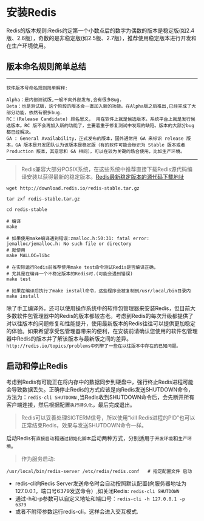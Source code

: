 # 安装Redis

Redis的版本规则:Redis约定第一个小数点后的数字为偶数的版本是稳定版(如2.4版、2.6版），奇数的是非稳定版(如2.5版、2.7版），推荐使用稳定版本进行开发和在生产环境使用。

## 版本命名规则简单总结

---
    软件版本号命名规则简单解释:
    
    Alpha：是内部测试版,一般不向外部发布,会有很多Bug.
    Beta：也是测试版，这个阶段的版本会一直加入新的功能。在Alpha版之后推出,已经完成了大部分功能，依然有很多bug.
    RC：(Release Candidate) 顾名思义， 用在软件上就是候选版本。系统平台上就是发行候选版本。RC 版不会再加入新的功能了，主要着重于修复测试中发现的缺陷。版本的大部分bug都已经解决。
    GA : General Availability，正式发布的版本，国外通常用 GA 来标识 release 版本，GA 版本是开发团队认为该版本是稳定版（有的软件可能会标识为 Stable 版本或者 Production 版本，其意思和 GA 相同），可以在较为关键的场合使用，比如生产环境。
---

>Redis兼容大部分POSIX系统，在这些系统中推荐直接下载Redis源代码编译安装以获得最新的稳定版本。[Redis最新稳定版本的源代码下载地址](http://download.redis.io/redis-stable.tar.gz)

```shell
wget http://download.redis.io/redis-stable.tar.gz

tar zxf redis-stable.tar.gz

cd redis-stable

# 编译
make

# 如果使用make编译遇到错误:zmalloc.h:50:31: fatal error: jemalloc/jemalloc.h: No such file or directory
# 就使用
make MALLOC=libc

# 在实际运行Redis前推荐使用make test命令测试Redis是否编译正确，
# 尤其是在编译一个不稳定版本的Redis时.(可能会遇到错误)
make test

# 如果在编译后执行了make install命令，这些程序会被复制到/usr/local/bin目录内
make install
```

除了手工编译外，还可以使用操作系统中的软件包管理器来安装Redis，但目前大多数软件包管理器中的Redis的版本都较古老。考虑到Redis的每次升级都提供了对以往版本的问题修复和性能提升，使用最新版本的Redis往往可以提供更加稳定的体验。如果希望享受包管理器带来的便利，在安装前请确认您使用的软件包管理器中Redis的版本并了解该版本与最新版之间的差异。`http://redis.io/topics/problems中列举了一些在以往版本中存在的已知问题。`

## 启动和停止Redis

考虑到Redis有可能正在将内存中的数据同步到硬盘中，强行终止Redis进程可能会导致数据丢失。正确停止Redis的方式应该是向Redis发送SHUTDOWN命令，方法为：`redis-cli SHUTDOWN`
,当Redis收到SHUTDOWN命令后，会先断开所有客户端连接，然后根据配置`执行持久化`，最后完成退出。

>Redis可以妥善处理SIGTERM信号，所以使用“kill Redis进程的PID”也可以正常结束Redis，效果与发送SHUTDOWN命令一样。

启动Redis有`直接启动`和`通过初始化脚本`启动两种方式，分别适用于`开发环境`和`生产环境`。

>作为服务启动:

`/usr/local/bin/redis-server /etc/redis/redis.conf   # 指定配置文件 启动`

- redis-cli向Redis Server发送命令时会自动按照默认配置(向服务器地址为127.0.0.1，端口号6379发送命令）,如关闭Redis: `redis-cli SHUTDOWN`
- 通过-h和-p参数可以自定义地址和端口号：`redis-cli -h 127.0.0.1 -p 6379`
- 或者不附带参数运行redis-cli，这样会进入交互模式.